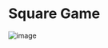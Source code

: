 <h1>Square Game</h1>

![image](https://github.com/user-attachments/assets/12315ab4-1940-415e-8755-aa245a2583ab)
